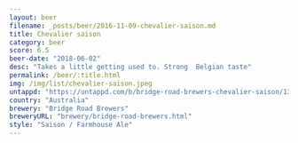 ```yaml
---
layout: beer
filename: _posts/beer/2016-11-09-chevalier-saison.md
title: Chevalier saison
category: beer
score: 6.5
beer-date: "2018-06-02"
desc: "Takes a little getting used to. Strong  Belgian taste"
permalink: /beer/:title.html
img: /img/list/chevalier-saison.jpeg
untappd: "https://untappd.com/b/bridge-road-brewers-chevalier-saison/13196"
country: "Australia"
brewery: "Bridge Road Brewers"
breweryURL: "brewery/bridge-road-brewers.html"
style: "Saison / Farmhouse Ale"
---
```

